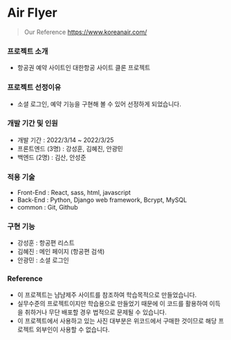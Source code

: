 # Air Flyer 

> Our Reference
> https://www.koreanair.com/

### 프로젝트 소개
- 항공권 예약 사이트인 대한항공 사이트 클론 프로젝트

### 프로젝트 선정이유
- 소셜 로그인, 예약 기능을 구현해 볼 수 있어 선정하게 되었습니다.

### 개발 기간 및 인원

- 개발 기간 : 2022/3/14 ~ 2022/3/25
- 프론트엔드 (3명) : 강성훈, 김혜진, 안광민
- 백엔드 (2명) : 김산, 안성준

### 적용 기술
- Front-End : React, sass, html, javascript
- Back-End : Python, Django web framework, Bcrypt, MySQL
- common : Git, Github

### 구현 기능
- 강성훈 : 항공편 리스트
- 김혜진 : 메인 페이지 (항공편 검색)
- 안광민 : 소셜 로그인

### Reference

- 이 프로젝트는 냠냠제주 사이트를 참조하여 학습목적으로 만들었습니다.
- 실무수준의 프로젝트이지만 학습용으로 만들었기 때문에 이 코드를 활용하여 이득을 취하거나 무단 배포할 경우 법적으로 문제될 수 있습니다.
- 이 프로젝트에서 사용하고 있는 사진 대부분은 위코드에서 구매한 것이므로 해당 프로젝트 외부인이 사용할 수 없습니다.
